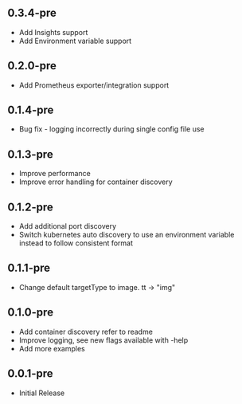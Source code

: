 0.3.4-pre
------
- Add Insights support
- Add Environment variable support

0.2.0-pre
------
- Add Prometheus exporter/integration support

0.1.4-pre
------
- Bug fix - logging incorrectly during single config file use

0.1.3-pre
------
- Improve performance
- Improve error handling for container discovery

0.1.2-pre
------
- Add additional port discovery
- Switch kubernetes auto discovery to use an environment variable instead to follow consistent format

0.1.1-pre
------
- Change default targetType to image. tt -> "img"

0.1.0-pre
------
- Add container discovery refer to readme
- Improve logging, see new flags available with -help
- Add more examples

0.0.1-pre
------
- Initial Release